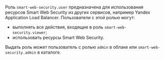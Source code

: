 Роль `smart-web-security.user` предназначена для использования ресурсов Smart Web Security из других сервисов, например Yandex Application Load Balancer. Пользователи с этой ролью могут:

* выполнять все действия, входящие в роль `smart-web-security.viewer`;
* использовать ресурсы Smart Web Security.

Выдать роль может пользователь с ролью `admin` в облаке или `smart-web-security.admin` в каталоге.
